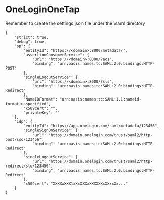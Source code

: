 # OneLoginOneTap

Remember to create the settings.json file under the \saml directory

    {
        "strict": true,
        "debug": true,
        "sp": {
            "entityId": "https://<domain>:8000/metadata/",
            "assertionConsumerService": {
                "url": "https://<domain>:8000/?acs",
                "binding": "urn:oasis:names:tc:SAML:2.0:bindings:HTTP-POST"
            },
            "singleLogoutService": {
                "url": "https://<domain>:8000/?sls",
                "binding": "urn:oasis:names:tc:SAML:2.0:bindings:HTTP-Redirect"
            },
            "NameIDFormat": "urn:oasis:names:tc:SAML:1.1:nameid-format:unspecified",
            "x509cert": "",
            "privateKey": ""
        },
    	"idp": {
    		"entityId": "https://app.onelogin.com/saml/metadata/123456",
    		"singleSignOnService": {
    			"url": "https://domain.onelogin.com/trust/saml2/http-post/sso/123456",
    			"binding": "urn:oasis:names:tc:SAML:2.0:bindings:HTTP-Redirect"
    		},
    		"singleLogoutService": {
    			"url": "https://domain.onelogin.com/trust/saml2/http-redirect/slo/123456",
    			"binding": "urn:oasis:names:tc:SAML:2.0:bindings:HTTP-Redirect"
    		},
    		"x509cert": "XXXXxXXX1xXxXXXxXXXXXXxXXxxXx..."
    	}
    }
